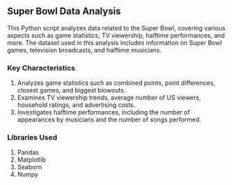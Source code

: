 ## Super Bowl Data Analysis

This Python script analyzes data related to the Super Bowl, covering various aspects such as game statistics, TV viewership, halftime performances, and more. The dataset used in this analysis includes information on Super Bowl games, television broadcasts, and halftime musicians.

### Key Characteristics
1. Analyzes game statistics such as combined points, point differences, closest games, and biggest blowouts.
2. Examines TV viewership trends, average number of US viewers, household ratings, and advertising costs.
3. Investigates halftime performances, including the number of appearances by musicians and the number of songs performed.

### Libraries Used
  1. Pandas
  2. Matplotlib
  3. Seaborn
  4. Numpy
